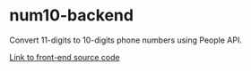 # num10-backend
Convert 11-digits to 10-digits phone numbers using People API.

[Link to front-end source code](https://github.com/phongduong/num10-frontend)
